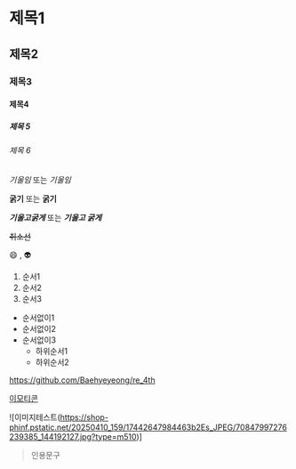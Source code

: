 # 제목1
## 제목2
### 제목3
#### 제목4
##### 제목 5
###### 제목 6


*기울임* 또는 _기울임_


**굵기** 또는 __굵기__

***기울고굵게*** 또는 ___기울고 굵게___

~~취소선~~

:smile: , :alien: 

1. 순서1
2. 순서2
3. 순서3

+ 순서없이1
+ 순서없이2                                                                     
+ 순서없이3
    + 하위순서1
    + 하위순서2


<https://github.com/Baehyeyeong/re_4th>

[이모티콘](https://github.com/Baehyeyeong/re_4th)

![이미지테스트(https://shop-phinf.pstatic.net/20250410_159/17442647984463b2Es_JPEG/70847997276239385_144192127.jpg?type=m510)]

> 인용문구